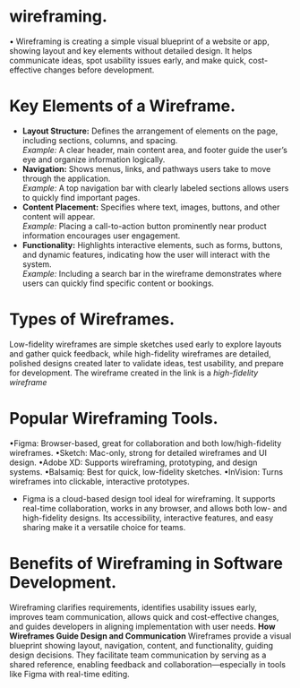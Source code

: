 # wireframing.
• Wireframing is creating a simple visual blueprint of a website or app, showing layout and key elements without detailed design. It helps communicate ideas, spot usability issues early, and make quick, cost-effective changes before development.
# Key Elements of a Wireframe.
- **Layout Structure:** Defines the arrangement of elements on the page, including sections, columns, and spacing.  
  *Example:* A clear header, main content area, and footer guide the user’s eye and organize information logically.
- **Navigation:** Shows menus, links, and pathways users take to move through the application.  
  *Example:* A top navigation bar with clearly labeled sections allows users to quickly find important pages.
- **Content Placement:** Specifies where text, images, buttons, and other content will appear.  
  *Example:* Placing a call-to-action button prominently near product information encourages user engagement.
- **Functionality:** Highlights interactive elements, such as forms, buttons, and dynamic features, indicating how the user will interact with the system.  
  *Example:* Including a search bar in the wireframe demonstrates where users can quickly find specific content or bookings.
# Types of Wireframes.
Low-fidelity wireframes are simple sketches used early to explore layouts and gather quick feedback, while high-fidelity wireframes are detailed, polished designs created later to validate ideas, test usability, and prepare for development.
The wireframe created in the link is a *high-fidelity wireframe*
# Popular Wireframing Tools.
•Figma: Browser-based, great for collaboration and both low/high-fidelity wireframes.
•Sketch: Mac-only, strong for detailed wireframes and UI design.
•Adobe XD: Supports wireframing, prototyping, and design systems.
•Balsamiq: Best for quick, low-fidelity sketches.
•InVision: Turns wireframes into clickable, interactive prototypes.
- Figma is a cloud-based design tool ideal for wireframing. It supports real-time collaboration, works in any browser, and allows both low- and high-fidelity designs. Its accessibility, interactive features, and easy sharing make it a versatile choice for teams.
# Benefits of Wireframing in Software Development.
Wireframing clarifies requirements, identifies usability issues early, improves team communication, allows quick and cost-effective changes, and guides developers in aligning implementation with user needs.
**How Wireframes Guide Design and Communication**
Wireframes provide a visual blueprint showing layout, navigation, content, and functionality, guiding design decisions. They facilitate team communication by serving as a shared reference, enabling feedback and collaboration—especially in tools like Figma with real-time editing.

